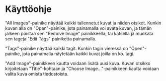 # Käyttöohje
"All Images"-painike näyttää kaikki tallennetut kuvat ja niiden otsikot. Kunkin kuvan alla on "Open"-painike, jota painamalla voi avata kuvan, ja tämän jälkeen poistaa sen "Remove Image" painikkeella, tai katsella ja muokata sen tageja "Edit Tags" painiketta painamalla.

"Tags"-painike näyttää kaikki tagit. Kunkin tagin vieressä on "Open"-painike, jota painamalla näytetään kaikki kuvat joilla on ko. tagi.

"Add Image"-painikkeen kautta voidaan lisätä uusi kuva. Kuvan otsikko kirjoitetaan "Title"-kohtaan ja "Choose Image..."-painikkeen kautta voidaan valita kuva omista tiedostoista.